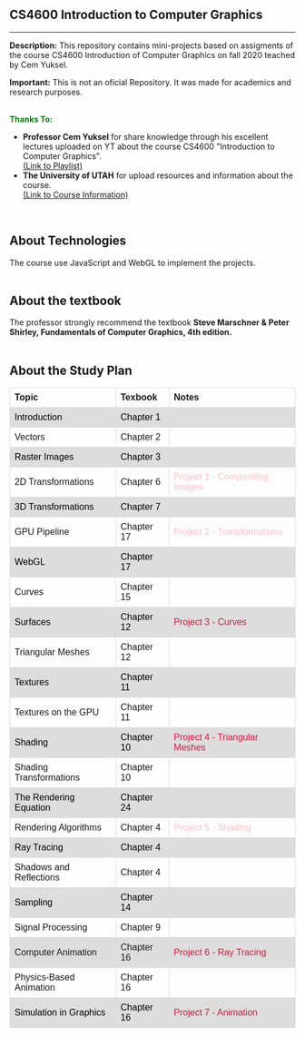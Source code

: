 <style>
table {
  font-family: arial, sans-serif;
  border-collapse: collapse;
  width: 100%;
}

td, th {
  border: 1px solid #dddddd;
  text-align: left;
  padding: 8px;
}

.td-black{
    color: black;
}

tr:nth-child(even) {
  background-color: #dddddd;
}

.td-project{
    color:crimson;
}

.td2-project{
    color:pink;
}
</style>
CS4600 Introduction to Computer Graphics
----
----
<b>Description:</b> This repository contains mini-projects based on assigments of the course CS4600 Introduction of Computer Graphics on fall 2020 teached by Cem Yuksel.

<b>Important:</b> This is not an oficial Repository. It was made for academics and research purposes.
<br><br>
<div style="color:green;"><b>Thanks To:</b></div> 
<ul>
<li>
<b>Professor Cem Yuksel</b> for share knowledge through his excellent lectures uploaded on YT about the course CS4600 "Introduction to Computer Graphics".<br>
<a href="https://www.youtube.com/watch?v=vLSphLtKQ0o&list=PLplnkTzzqsZTfYh4UbhLGpI5kGd5oW_Hh">(Link to Playlist)</a>
</li>
<li>
<b>The University of UTAH</b> for upload resources and information about the course.<br><a href="https://www.youtube.com/watch?v=vLSphLtKQ0o&list=PLplnkTzzqsZTfYh4UbhLGpI5kGd5oW_Hh">(Link to Course Information)</a>
</li>
</ul>
<br>

About Technologies
----
The course use JavaScript and WebGL to implement the projects.
<br><br>

About the textbook
----
The professor strongly recommend the textbook <b>Steve Marschner & Peter Shirley, Fundamentals of Computer Graphics, 4th edition.</b><br><br>

About the Study Plan
----
<table>
    <tr>
        <th>Topic</th>
        <th>Texbook</th>
        <th>Notes</th>
    </tr>
    <tr class="td-black">
        <td>Introduction</td>
        <td>Chapter 1</td>
        <td></td>
    </tr>
    <tr>
        <td>Vectors</td>
        <td>Chapter 2</td>
        <td></td>
    </tr>
    <tr class="td-black">
        <td>Raster Images</td>
        <td>Chapter 3</td>
        <td></td>
    </tr>
    <tr>
        <td>2D Transformations</td>
        <td>Chapter 6</td>
        <td class="td2-project">Project 1 - Compositing Images</td>
    </tr>
    <tr class="td-black">
        <td>3D Transformations</td>
        <td>Chapter 7</td>
        <td></td>
    </tr>
    <tr>
        <td>GPU Pipeline</td>
        <td>Chapter 17</td>
        <td class="td2-project">Project 2 - Transformations</td>
    </tr>
    <tr class="td-black">
        <td>WebGL</td>
        <td>Chapter 17</td>
        <td></td>
    </tr>
    <tr>
        <td>Curves</td>
        <td>Chapter 15</td>
        <td></td>
    </tr>
    <tr class="td-black">
        <td>Surfaces</td>
        <td>Chapter 12</td>
        <td class="td-project">Project 3 - Curves</td>
    </tr>
    <tr>
        <td>Triangular Meshes</td>
        <td>Chapter 12</td>
        <td></td>
    </tr>
    <tr class="td-black">
        <td>Textures</td>
        <td>Chapter 11</td>
        <td></td>
    </tr>
    <tr>
        <td>Textures on the GPU</td>
        <td>Chapter 11</td>
        <td></td>
    </tr>
    <tr class="td-black">
        <td>Shading</td>
        <td>Chapter 10</td>
        <td class="td-project">Project 4 - Triangular Meshes</td>
    </tr>
    <tr>
        <td>Shading Transformations</td>
        <td>Chapter 10</td>
        <td></td>
    </tr>
    <tr class="td-black">
        <td>The Rendering Equation</td>
        <td>Chapter 24</td>
        <td></td>
    </tr>
    <tr>
        <td>Rendering Algorithms</td>
        <td>Chapter 4</td>
        <td class="td2-project">Project 5 - Shading</td>
    </tr>
    <tr class="td-black">
        <td>Ray Tracing</td>
        <td>Chapter 4</td>
        <td></td>
    </tr>
    <tr>
        <td>Shadows and Reflections</td>
        <td>Chapter 4</td>
        <td></td>
    </tr>
    <tr class="td-black">
        <td>Sampling</td>
        <td>Chapter 14</td>
        <td></td>
    </tr>
    <tr>
        <td>Signal Processing</td>
        <td>Chapter 9</td>
        <td></td>
    </tr class="td-black">
    <tr>
        <td>Computer Animation</td>
        <td>Chapter 16</td>
        <td class="td-project">Project 6 - Ray Tracing</td>
    </tr>
    <tr>
        <td>Physics-Based Animation</td>
        <td>Chapter 16</td>
        <td></td>
    </tr>
    <tr class="td-black">
        <td>Simulation in Graphics</td>
        <td>Chapter 16</td>
        <td class="td-project">Project 7 - Animation</td>
    </tr>
</table>
